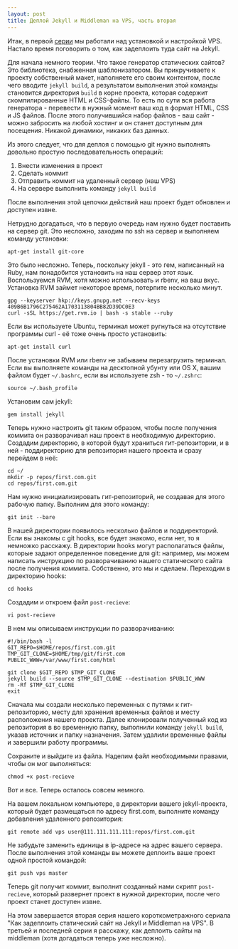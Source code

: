 ```yaml
---
layout: post
title: Деплой Jekyll и Middleman на VPS, часть вторая
---
```


Итак, в первой [серии](http://frey.su/deploy-static-sites-to-vps-part-1/) мы работали над установкой и настройкой VPS. Настало время поговорить о том, как задеплоить туда сайт на Jekyll.

Для начала немного теории. Что такое генератор статических сайтов? Это библиотека, снабженная шаблонизатором. Вы прикручиваете к проекту собственный макет, наполняете его своим контентом, после чего вводите `jekyll build`,  а результатом выполнения этой команды становится директория `build` в корне проекта, которая содержит скомпилированные HTML и CSS-файлы. То есть по сути вся работа генератора - перевести в нужный момент ваш код в формат HTML, CSS и JS файлов. После этого получившийся набор файлов - ваш сайт - можно забросить на любой хостинг и он станет доступным для посещения. Никакой динамики, никаких баз данных.

Из этого следует, что для деплоя с помощью git нужно выполнять довольно простую последовательность операций:

1. Внести изменения в проект
2. Сделать коммит
3. Отправить коммит на удаленный сервер (наш VPS)
4. На сервере выполнить команду `jekyll build`

После выполнения этой цепочки действий наш проект будет обновлен и доступен извне.

Нетрудно догадаться, что в первую очередь нам нужно будет поставить на сервер git. Это несложно, заходим по ssh на сервер и выполняем команду установки:

```
apt-get install git-core
```

Это было несложно. Теперь, поскольку jekyll - это гем, написанный на Ruby, нам понадобится установить на наш сервер этот язык. Воспользуемся RVM, хотя можно использовать и rbenv, на ваш вкус. Установка RVM займет некоторое время, потерпите несколько минут.

```
gpg --keyserver hkp://keys.gnupg.net --recv-keys 409B6B1796C275462A1703113804BB82D39DC0E3
curl -sSL https://get.rvm.io | bash -s stable --ruby
```

Если вы используете Ubuntu, терминал может ругнуться на отсутствие программы curl - её тоже очень просто установить:

```
apt-get install curl
```

После установки RVM или rbenv не забываем перезагрузить терминал. Если вы выполняете команды на десктопной убунту или OS X, вашим файлом будет `~/.bashrc`, если вы используете zsh - то `~/.zshrc`:

```
source ~/.bash_profile
```

Установим сам jekyll:

```
gem install jekyll
```

Теперь нужно настроить git таким образом, чтобы после получения коммита он разворачивал наш проект в необходимую директорию. Создадим директорию, в которой будут храниться гит-репозитории, и в ней - поддиректорию для репозитория нашего проекта и сразу перейдем в неё:

```
cd ~/
mkdir -p repos/first.com.git
cd repos/first.com.git
```

Нам нужно инициализировать гит-репозиторий, не создавая для этого рабочую папку. Выполним для этого команду:

```
git init --bare
```

В нашей директории появилось несколько файлов и поддиректорий. Если вы знакомы с git hooks, все будет знакомо, если нет, то я немножко расскажу. В директории hooks могут располагаться файлы, которые задают определенное поведение для git: например, мы можем написать инструкцию по разворачиванию нашего статического сайта после получения коммита. Собственно, это мы и сделаем. Переходим в директорию hooks:

```
cd hooks
```

Создадим и откроем файл `post-recieve`:

```
vi post-recieve
```

В нем мы описываем инструкции по разворачиванию:

```
#!/bin/bash -l
GIT_REPO=$HOME/repos/first.com.git
TMP_GIT_CLONE=$HOME/tmp/git/first.com
PUBLIC_WWW=/var/www/first.com/html

git clone $GIT_REPO $TMP_GIT_CLONE
jekyll build --source $TMP_GIT_CLONE --destination $PUBLIC_WWW
rm -Rf $TMP_GIT_CLONE
exit
```

Сначала мы создали несколько переменных с путями к гит-репозиторию, месту для хранения временных файлов и месту расположения нашего проекта. Далее клонировали полученный код из репозитория в во временную папку, выполнили команду `jekyll build`, указав источник и папку назначения. Затем удалили временные файлы и завершили работу программы.

Сохраните и выйдите из файла. Наделим файл необходимыми правами, чтобы он мог выполняться:

```
chmod +x post-recieve
```

Вот и все. Теперь осталось совсем немного.

На вашем локальном компьютере, в директории вашего jekyll-проекта, который будет размещаться по адресу first.com, выполните команду добавления удаленного репозитория:

```
git remote add vps user@111.111.111.111:repos/first.com.git
```

Не забудьте заменить единицы в ip-адресе на адрес вашего сервера. После выполнения этой команды вы можете деплоить ваше проект одной простой командой:

```
git push vps master
```

Теперь git получит коммит, выполнит созданный нами скрипт `post-recieve`, который развернет проект в нужной директории, после чего проект станет доступен извне.

На этом завершается вторая серия нашего короткометражного сериала "Как задеплоить статический сайт на Jekyll и Middleman на VPS". В третьей и последней серии я расскажу, как деплоить сайты на middleman (хотя догадаться теперь уже несложно).
